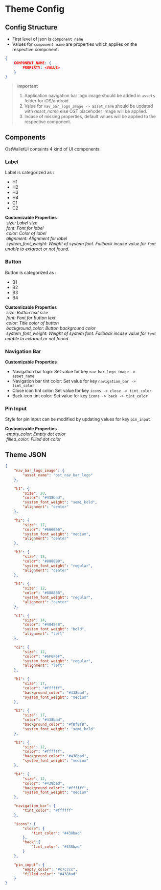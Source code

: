 # Theme Config
## Config Structure
* First level of json is `component name`
* Values for `component name` are properties which applies on the respective component.
```json
{
    COMPONENT_NAME: {
        PROPERTY: <VALUE>
    }
}
```
> **important**
> 1. Application navigation bar logo image should be added in `assets` folder for iOS/android.
> 2. Value for `nav_bar_logo_image -> asset_name` should be updated with *asset_name* else OST placehoder image will be applied.
> 3. Incase of missing properties, default values will be applied to the respective component.

## Components

OstWalletUI containts 4 kind of UI components. 

 ### Label
 Label is categorized as :
 * H1
 * H2
 * H3
 * H4
 * C1
 * C2

 **Customizable Properties**<br/>
 &nbsp;_size: Label size_<br/>
 &nbsp;_font: Font for label_<br/>
 &nbsp;_color: Color of label_<br/>
 &nbsp;_alignment: Alignment for label_<br/>
 &nbsp;_system_font_weight: Weight of system font. Fallback incase value for `font` unable to extaract or not found._<br/>
 
 ### Button
 
 Button is categorized as :
 * B1
 * B2
 * B3
 * B4
 
 **Customizable Properties**<br/>
 &nbsp;_size: Button text size_<br/>
 &nbsp;_font: Font for button text_<br/>
 &nbsp;_color: Title color of button_<br/>
 &nbsp;_background_color: Button background color_<br/>
 &nbsp;_system_font_weight: Weight of system font. Fallback incase value for `font` unable to extaract or not found._<br/>
 
 ### Navigation Bar
 
 **Customizable Properties**<br/>
 * Navigation bar logo:
 Set value for key `nav_bar_logo_image -> asset_name` 
 * Navigation bar tint color:
 Set value for key `navigation_bar -> tint_color`
 *  Close icon tint color:
 Set value for key `icons -> close -> tint_color` 
 * Back icon tint color:
 Set value for key `icons -> back -> tint_color`
 
 ### Pin Input
 
 Style for pin input can be modified by updating values for key `pin_input`.
 
 **Customizable Properties**<br/>
 &nbsp;_empty_color: Empty dot color_<br/>
 &nbsp;_filled_color: Filled dot color_<br/>
    
## Theme JSON
```json
{
    "nav_bar_logo_image": {
        "asset_name": "ost_nav_bar_logo"
    },

    "h1": {
        "size": 20,
        "color": "#438bad",
        "system_font_weight": "semi_bold",
        "alignment": "center"
    },

    "h2": {
        "size": 17,
        "color": "#666666",
        "system_font_weight": "medium",
        "alignment": "center"
    },

    "h3": {
        "size": 15,
        "color": "#888888",
        "system_font_weight": "regular",
        "alignment": "center"
    },

    "h4": {
        "size": 12,
        "color": "#888888",
        "system_font_weight": "regular",
        "alignment": "center"
    },

    "c1": {
        "size": 14,
        "color": "#484848",
        "system_font_weight": "bold",
        "alignment": "left"
    },

    "c2": {
        "size": 12,
        "color": "#6F6F6F",
        "system_font_weight": "regular",
        "alignment": "left"
    },

    "b1": {
        "size": 17,
        "color": "#ffffff",
        "background_color": "#438bad",
        "system_font_weight": "medium"
    },

    "b2": {
        "size": 17,
        "color": "#438bad",
        "background_color": "#f8f8f8",
        "system_font_weight": "semi_bold"
    },

    "b3": {
        "size": 12,
        "color": "#ffffff",
        "background_color": "#438bad",
        "system_font_weight": "medium"
    }, 

    "b4": {
        "size": 12,
        "color": "#438bad",
        "background_color": "#ffffff",
        "system_font_weight": "medium"
    },

    "navigation_bar": {
        "tint_color": "#ffffff"
    },

    "icons": {
        "close": {
            "tint_color": "#438bad"
        },
        "back":{
            "tint_color": "#438bad"
        }
    },

    "pin_input": {
        "empty_color": "#c7c7cc",
        "filled_color": "#438bad"
    }
}
```
